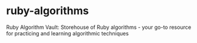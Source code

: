 # ruby-algorithms
Ruby Algorithm Vault: Storehouse of Ruby algorithms - your go-to resource for practicing and learning algorithmic techniques
